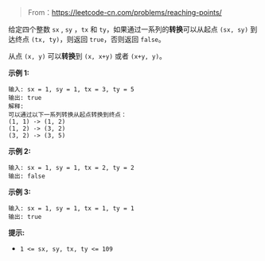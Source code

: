 > From：https://leetcode-cn.com/problems/reaching-points/

给定四个整数 `sx` , `sy` ，`tx` 和 `ty`，如果通过一系列的**转换**可以从起点 `(sx, sy)` 到达终点 `(tx, ty)`，则返回 `true`，否则返回 `false`。

从点 `(x, y)` 可以**转换**到 `(x, x+y)` 或者 `(x+y, y)`。

 

**示例 1:**

```
输入: sx = 1, sy = 1, tx = 3, ty = 5
输出: true
解释:
可以通过以下一系列转换从起点转换到终点：
(1, 1) -> (1, 2)
(1, 2) -> (3, 2)
(3, 2) -> (3, 5)
```

**示例 2:**

```
输入: sx = 1, sy = 1, tx = 2, ty = 2 
输出: false
```

**示例 3:**

```
输入: sx = 1, sy = 1, tx = 1, ty = 1 
输出: true
```

 

**提示:**

- `1 <= sx, sy, tx, ty <= 109`